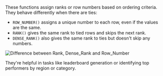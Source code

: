 These functions assign ranks or row numbers based on ordering criteria. They behave differently when there are ties:

- `ROW_NUMBER()` assigns a unique number to each row, even if the values are the same.
- `RANK()` gives the same rank to tied rows and skips the next rank.
- `DENSE_RANK()` also gives the same rank to ties but doesn't skip any numbers.

![Difference between Rank, Dense_Rank and Row_Number](https://assets.roadmap.sh/guest/difference-between-rank-dense-rank-and-row-number-rubpc.png)

They're helpful in tasks like leaderboard generation or identifying top performers by region or category. 